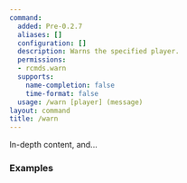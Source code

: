 ```yaml
---
command:
  added: Pre-0.2.7
  aliases: []
  configuration: []
  description: Warns the specified player.
  permissions:
  - rcmds.warn
  supports:
    name-completion: false
    time-format: false
  usage: /warn [player] (message)
layout: command
title: /warn
---
```


In-depth content, and...

### Examples



